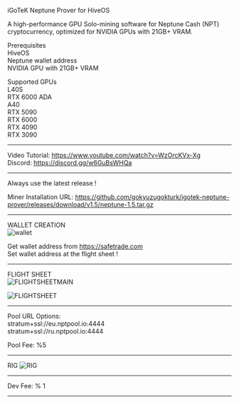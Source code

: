 iGoTeK Neptune Prover for HiveOS

A high-performance GPU Solo-mining software for Neptune Cash (NPT) cryptocurrency, optimized for NVIDIA GPUs with 21GB+ VRAM.

Prerequisites  
HiveOS  
Neptune wallet address  
NVIDIA GPU with 21GB+ VRAM

Supported GPUs  
L40S  
RTX 6000 ADA  
A40  
RTX 5090  
RTX 6000  
RTX 4090  
RTX 3090

*****

Video Tutorial: https://www.youtube.com/watch?v=WzOrcKVx-Xg  
Discord: https://discord.gg/w6GuBsWHQa

*****

Always use the latest release !

Miner Installation URL: https://github.com/gokyuzugokturk/igotek-neptune-prover/releases/download/v1.5/neptune-1.5.tar.gz

*****

WALLET CREATION    
![wallet](https://github.com/gokyuzugokturk/igotek-neptune-prover/blob/main/img/001_wallet.png)

Get wallet address from https://safetrade.com  
Set wallet address at the flight sheet !

*****

FLIGHT SHEET  
![FLIGHTSHEETMAIN](https://github.com/gokyuzugokturk/igotek-neptune-prover/blob/main/img/002_flight-sheet-main.png)

![FLIGHTSHEET](https://github.com/gokyuzugokturk/igotek-neptune-prover/blob/main/img/003_flight-sheet.png)

*****

Pool URL Options:  
stratum+ssl://eu.nptpool.io:4444  
stratum+ssl://ru.nptpool.io:4444

Pool Fee: %5

*****

RIG
![RIG](https://github.com/gokyuzugokturk/igotek-neptune-prover/blob/main/img/004_rig.png)

*****

Dev Fee: % 1

*****
